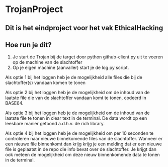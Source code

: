 # TrojanProject
## Dit is het eindproject voor het vak EthicalHacking

## Hoe run je dit?
1. Je start de Trojan bij de target door python github-client.py uit te voeren op de machine van de slachtoffer
2. Op je eigen machine (aanvaller) start je de log.py script. 

  Als optie 1 bij het loggen heb je de mogelijkheid alle files die bij de slachtoffer(s) vandaan komen te tonen
  
  Als optie 2 bij het loggen heb je de mogelijkheid om de inhoud van de laatste file die van de slachtoffer vandaan komt te tonen, codeerd in BASE64.
  
  Als optie 3 bij het loggen heb je de mogelijkheid om de inhoud van de laatste file te tonen in clear text in de terminal. De data wordt op een leesbare manier getoond a.d.h.v. de rich library.  
  
  Als optie 4 bij het loggen heb je de mogelijkheid om per 10 seconden te controleren naar nieuwe binnekomende files van de slachtoffer. Wanneer er een nieuwe file binnenkomt dan krijg krijg je een melding dat er een nieuwe file is geplaatst in de repo die info bevat over de slachtoffer. Je krijgt dan ook meteen de mogelijkheid om deze nieuw binnenkomende data te tonen in de terminal. 

